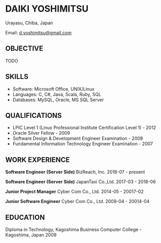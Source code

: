 # DAIKI YOSHIMITSU

Urayasu, Chiba, Japan

Email: d.yoshimitsu@gmail.com

## OBJECTIVE

TODO

## SKILLS

- Software: Microsoft Office, UNIX/Linux
- Languages: C, C#, Java, Scala, Ruby, SQL
- Databases: MySQL, Oracle, MS SQL Server

## QUALIFICATIONS

- LPIC Level 1 (Linux Professional Institute Certification Level 1) - 2012
- Oracle Silver Fellow - 2009
- Software Design & Development Engineer Examination - 2008
- Fundamental Information Technology Engineer Examination - 2007

## WORK EXPERIENCE

**Software Engineer (Server Side)**
BizReach, Inc.
2018-07 - present

**Software Engineer (Server Side)**
JapanTaxi Co.,Ltd.
2017-03 - 2018-06

**Junior Project Manager**
Cyber Com Co., Ltd.
2014-05 - 20017-02

**Junior Software Engineer**
Cyber Com Co., Ltd.
2009-04 - 20014-04

## EDUCATION

Diploma in Technology, Kagoshima Business Computer College - Kagoshima, Japan 2009
